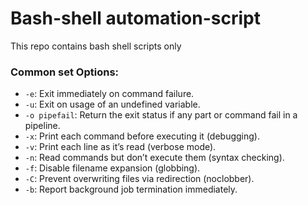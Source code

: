 # Bash-shell automation-script
This repo contains bash shell scripts only


### Common set Options:
- `-e`: Exit immediately on command failure.
- `-u`: Exit on usage of an undefined variable.
- `-o pipefail`: Return the exit status if any part or command fail in a pipeline.
- `-x`: Print each command before executing it (debugging).
- `-v`: Print each line as it’s read (verbose mode).
- `-n`: Read commands but don’t execute them (syntax checking).
- `-f`: Disable filename expansion (globbing).
- `-C`: Prevent overwriting files via redirection (noclobber).
- `-b`: Report background job termination immediately.



